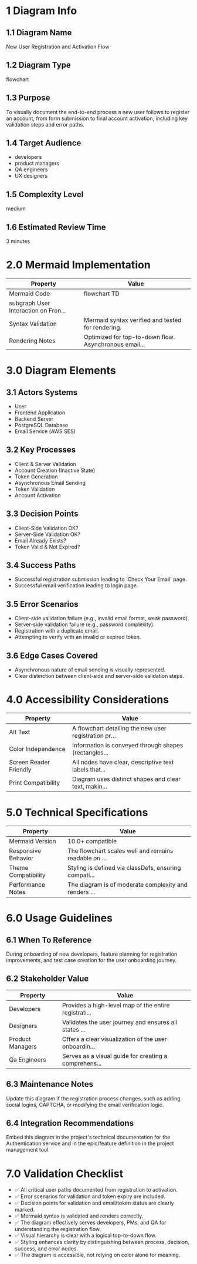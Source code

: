 # 1 Diagram Info

## 1.1 Diagram Name

New User Registration and Activation Flow

## 1.2 Diagram Type

flowchart

## 1.3 Purpose

To visually document the end-to-end process a new user follows to register an account, from form submission to final account activation, including key validation steps and error paths.

## 1.4 Target Audience

- developers
- product managers
- QA engineers
- UX designers

## 1.5 Complexity Level

medium

## 1.6 Estimated Review Time

3 minutes

# 2.0 Mermaid Implementation

| Property | Value |
|----------|-------|
| Mermaid Code | flowchart TD
    subgraph User Interaction on Fron... |
| Syntax Validation | Mermaid syntax verified and tested for rendering. |
| Rendering Notes | Optimized for top-to-down flow. Asynchronous email... |

# 3.0 Diagram Elements

## 3.1 Actors Systems

- User
- Frontend Application
- Backend Server
- PostgreSQL Database
- Email Service (AWS SES)

## 3.2 Key Processes

- Client & Server Validation
- Account Creation (Inactive State)
- Token Generation
- Asynchronous Email Sending
- Token Validation
- Account Activation

## 3.3 Decision Points

- Client-Side Validation OK?
- Server-Side Validation OK?
- Email Already Exists?
- Token Valid & Not Expired?

## 3.4 Success Paths

- Successful registration submission leading to 'Check Your Email' page.
- Successful email verification leading to login page.

## 3.5 Error Scenarios

- Client-side validation failure (e.g., invalid email format, weak password).
- Server-side validation failure (e.g., password complexity).
- Registration with a duplicate email.
- Attempting to verify with an invalid or expired token.

## 3.6 Edge Cases Covered

- Asynchronous nature of email sending is visually represented.
- Clear distinction between client-side and server-side validation steps.

# 4.0 Accessibility Considerations

| Property | Value |
|----------|-------|
| Alt Text | A flowchart detailing the new user registration pr... |
| Color Independence | Information is conveyed through shapes (rectangles... |
| Screen Reader Friendly | All nodes have clear, descriptive text labels that... |
| Print Compatibility | Diagram uses distinct shapes and clear text, makin... |

# 5.0 Technical Specifications

| Property | Value |
|----------|-------|
| Mermaid Version | 10.0+ compatible |
| Responsive Behavior | The flowchart scales well and remains readable on ... |
| Theme Compatibility | Styling is defined via classDefs, ensuring compati... |
| Performance Notes | The diagram is of moderate complexity and renders ... |

# 6.0 Usage Guidelines

## 6.1 When To Reference

During onboarding of new developers, feature planning for registration improvements, and test case creation for the user onboarding journey.

## 6.2 Stakeholder Value

| Property | Value |
|----------|-------|
| Developers | Provides a high-level map of the entire registrati... |
| Designers | Validates the user journey and ensures all states ... |
| Product Managers | Offers a clear visualization of the user onboardin... |
| Qa Engineers | Serves as a visual guide for creating a comprehens... |

## 6.3 Maintenance Notes

Update this diagram if the registration process changes, such as adding social logins, CAPTCHA, or modifying the email verification logic.

## 6.4 Integration Recommendations

Embed this diagram in the project's technical documentation for the Authentication service and in the epic/feature definition in the project management tool.

# 7.0 Validation Checklist

- ✅ All critical user paths documented from registration to activation.
- ✅ Error scenarios for validation and token expiry are included.
- ✅ Decision points for validation and email/token status are clearly marked.
- ✅ Mermaid syntax is validated and renders correctly.
- ✅ The diagram effectively serves developers, PMs, and QA for understanding the registration flow.
- ✅ Visual hierarchy is clear with a logical top-to-down flow.
- ✅ Styling enhances clarity by distinguishing between process, decision, success, and error nodes.
- ✅ The diagram is accessible, not relying on color alone for meaning.


